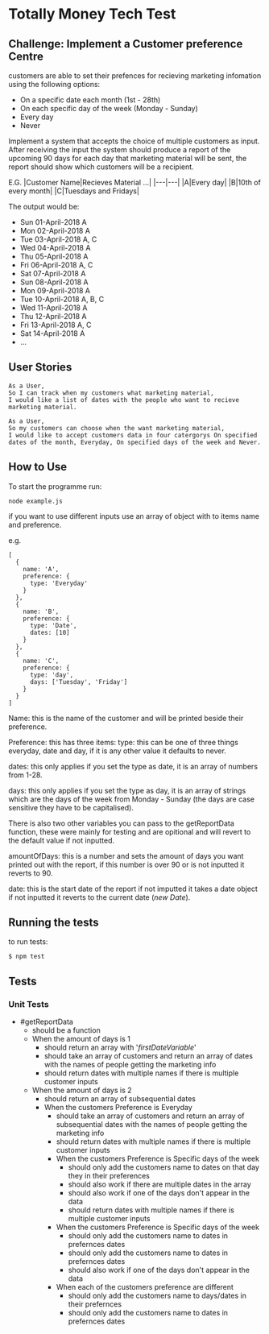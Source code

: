 # Totally Money Tech Test

## Challenge: Implement a Customer preference Centre

customers are able to set their prefences for recieving marketing infomation using the following options:

- On a specific date each month (1st - 28th)
- On each specific day of the week (Monday - Sunday)
- Every day
- Never

Implement a system that accepts the choice of multiple customers as input. After receiving the input the system should produce a report of the upcoming 90 days for each day that marketing material will be sent, the report should show which customers will be a recipient.

E.G.
|Customer Name|Recieves Material ...|
|---|---|
|A|Every day|
|B|10th of every month|
|C|Tuesdays and Fridays|

The output would be:

- Sun 01-April-2018 A
- Mon 02-April-2018 A
- Tue 03-April-2018 A, C
- Wed 04-April-2018 A
- Thu 05-April-2018 A
- Fri 06-April-2018 A, C
- Sat 07-April-2018 A
- Sun 08-April-2018 A
- Mon 09-April-2018 A
- Tue 10-April-2018 A, B, C
- Wed 11-April-2018 A
- Thu 12-April-2018 A
- Fri 13-April-2018 A, C
- Sat 14-April-2018 A
- ...

## User Stories

```
As a User,
So I can track when my customers what marketing material,
I would like a list of dates with the people who want to recieve marketing material.

As a User,
So my customers can choose when the want marketing material,
I would like to accept customers data in four catergorys On specified dates of the month, Everyday, On specified days of the week and Never.
```

## How to Use

To start the programme run: 

```
node example.js
```

if you want to use different inputs use an array of object with to items name and preference.

e.g.

```
[
  {
    name: 'A',
    preference: { 
      type: 'Everyday'
    }
  },
  {
    name: 'B', 
    preference: { 
      type: 'Date', 
      dates: [10]
    }
  },
  {
    name: 'C',
    preference: { 
      type: 'day', 
      days: ['Tuesday', 'Friday']
    }
  }
]
```

Name: this is the name of the customer and will be printed beside their preference.

Preference: this has three items:
  type: this can be one of three things everyday, date and day, if it is any other value it defaults to never.

  dates: this only applies if you set the type as date, it is an array of numbers from 1-28.

  days: this only applies if you set the type as day, it is an array of strings which are the days of the week from Monday - Sunday (the days are case sensitive they have to be capitalised).

There is also two other variables you can pass to the getReportData function, these were mainly for testing and are opitional and will revert to the default value if not inputted.

amountOfDays: this is a number and sets the amount of days you want printed out with the report, if this number is over 90 or is not inputted it reverts to 90.

date: this is the start date of the report if not imputted it takes a date object if not inputted it reverts to the current date (*new Date*).

## Running the tests

to run tests:

```
$ npm test
```

## Tests 

### Unit Tests

- #getReportData
  - should be a function
  - When the amount of days is 1
    - should return an array with '*firstDateVariable*'
    - should take an array of customers and return an array of dates with the names of people getting the marketing info
    - should return dates with multiple names if there is multiple customer inputs
  - When the amount of days is 2
    - should return an array of subsequential dates
    - When the customers Preference is Everyday
      - should take an array of customers and return an array of subsequential dates with the names of people getting the marketing info
      - should return dates with multiple names if there is multiple customer inputs
      - When the customers Preference is Specific days of the week
        - should only add the customers name to dates on that day they in their preferences
        - should also work if there are multiple dates in the array
        - should also work if one of the days don't appear in the data
        - should return dates with multiple names if there is multiple customer inputs
      - When the customers Preference is Specific days of the week
        - should only add the customers name to dates in prefernces dates
        - should only add the customers name to dates in prefernces dates
        - should also work if one of the days don\'t appear in the data
      - When each of the customers preference are different
        - should only add the customers name to days/dates in their prefernces
        - should only add the customers name to dates in prefernces dates

